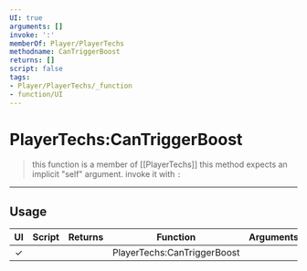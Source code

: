 ```yaml
---
UI: true
arguments: []
invoke: ':'
memberOf: Player/PlayerTechs
methodname: CanTriggerBoost
returns: []
script: false
tags:
- Player/PlayerTechs/_function
- function/UI
---
```

# PlayerTechs:CanTriggerBoost
> this function is a member of [[PlayerTechs]]
> this method expects an implicit "self" argument. invoke it with `:`
-----
## Usage
|  UI | Script | Returns | Function | Arguments |
|:---:|:------:|-------:|:--------:|:---------|
|✓| ||PlayerTechs:CanTriggerBoost||
